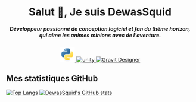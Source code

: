 <h1 align="center">Salut 👋, Je suis DewasSquid</h1>
<h5 align="center">Développeur passionné de conception logiciel et fan du thème horizon, qui aime les animes minions avec de l'aventure.</h5>

<p align="center">
  <a href="https://www.python.org" target="_blank"> <img src="https://raw.githubusercontent.com/devicons/devicon/master/icons/python/python-original.svg" alt="python" width="40" height="40"/> </a>
  <a href="https://java.com/" target="_blank"> <img src="https://www.vectorlogo.zone/logos/java/java-icon.svg" alt="unity" width="40" height="40"/> </a> 
  <a href="https://https://designer.gravit.io/" target="_blank"> <img src="https://upload.wikimedia.org/wikipedia/commons/d/dc/Gravit_Designer_Logo.svg" alt="Gravit Designer" width="40" height="40"/> </a> 
</p>


## Mes statistiques GitHub
[![Top Langs](https://github-readme-stats.vercel.app/api/top-langs/?username=DewasSquid&langs_count=3&theme=onedark&hide_border=true&locale=fr)](https://github.com/DewasSquid)
[![DewasSquid's GitHub stats](https://github-readme-stats.vercel.app/api?username=DewasSquid&theme=onedark&hide_border=true&locale=fr&show_icons=true)](https://github.com/DewasSquid/)
